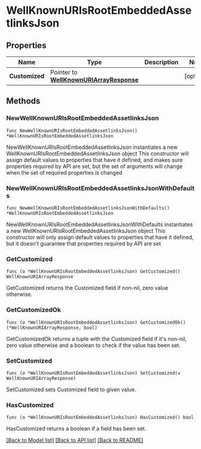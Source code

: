 # WellKnownURIsRootEmbeddedAssetlinksJson

## Properties

Name | Type | Description | Notes
------------ | ------------- | ------------- | -------------
**Customized** | Pointer to [**WellKnownURIArrayResponse**](WellKnownURIArrayResponse.md) |  | [optional] 

## Methods

### NewWellKnownURIsRootEmbeddedAssetlinksJson

`func NewWellKnownURIsRootEmbeddedAssetlinksJson() *WellKnownURIsRootEmbeddedAssetlinksJson`

NewWellKnownURIsRootEmbeddedAssetlinksJson instantiates a new WellKnownURIsRootEmbeddedAssetlinksJson object
This constructor will assign default values to properties that have it defined,
and makes sure properties required by API are set, but the set of arguments
will change when the set of required properties is changed

### NewWellKnownURIsRootEmbeddedAssetlinksJsonWithDefaults

`func NewWellKnownURIsRootEmbeddedAssetlinksJsonWithDefaults() *WellKnownURIsRootEmbeddedAssetlinksJson`

NewWellKnownURIsRootEmbeddedAssetlinksJsonWithDefaults instantiates a new WellKnownURIsRootEmbeddedAssetlinksJson object
This constructor will only assign default values to properties that have it defined,
but it doesn't guarantee that properties required by API are set

### GetCustomized

`func (o *WellKnownURIsRootEmbeddedAssetlinksJson) GetCustomized() WellKnownURIArrayResponse`

GetCustomized returns the Customized field if non-nil, zero value otherwise.

### GetCustomizedOk

`func (o *WellKnownURIsRootEmbeddedAssetlinksJson) GetCustomizedOk() (*WellKnownURIArrayResponse, bool)`

GetCustomizedOk returns a tuple with the Customized field if it's non-nil, zero value otherwise
and a boolean to check if the value has been set.

### SetCustomized

`func (o *WellKnownURIsRootEmbeddedAssetlinksJson) SetCustomized(v WellKnownURIArrayResponse)`

SetCustomized sets Customized field to given value.

### HasCustomized

`func (o *WellKnownURIsRootEmbeddedAssetlinksJson) HasCustomized() bool`

HasCustomized returns a boolean if a field has been set.


[[Back to Model list]](../README.md#documentation-for-models) [[Back to API list]](../README.md#documentation-for-api-endpoints) [[Back to README]](../README.md)


